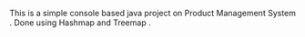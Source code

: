 This is a simple console based java project on Product Management System . 
Done using 
Hashmap and Treemap . 





